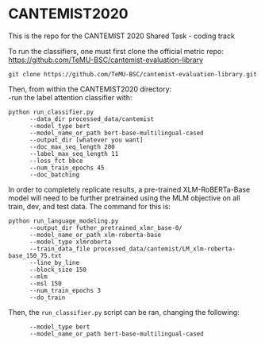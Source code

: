 # CANTEMIST2020
This is the repo for the CANTEMIST 2020 Shared Task - coding track

To run the classifiers, one must first clone the official metric repo: https://github.com/TeMU-BSC/cantemist-evaluation-library
```
git clone https://github.com/TeMU-BSC/cantemist-evaluation-library.git
```
Then, from within the CANTEMIST2020 directory: <br>
-run the label attention classifier with:
```
python run_classifier.py 
      --data_dir processed_data/cantemist 
      --model_type bert 
      --model_name_or_path bert-base-multilingual-cased 
      --output_dir [whatever you want] 
      --doc_max_seq_length 200
      --label_max_seq_length 11
      --loss_fct bbce
      --num_train_epochs 45
      --doc_batching

 ```
In order to completely replicate results, a pre-trained XLM-RoBERTa-Base model will need
to be further pretrained using the MLM objective on all train, dev, and test data.
The command for this is:
```
python run_language_modeling.py 
      --output_dir futher_pretrained_xlmr_base-0/ 
      --model_name_or_path xlm-roberta-base 
      --model_type xlmroberta 
      --train_data_file processed_data/cantemist/LM_xlm-roberta-base_150_75.txt 
      --line_by_line
      --block_size 150 
      --mlm 
      --msl 150 
      --num_train_epochs 3 
      --do_train
```

Then, the ```run_classifier.py``` script can be ran, changing the following:
```
      --model_type bert 
      --model_name_or_path bert-base-multilingual-cased 
```